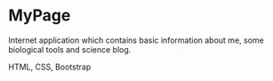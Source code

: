 # MyPage
Internet application which contains basic information about me, some biological tools and science blog.

HTML, CSS, Bootstrap